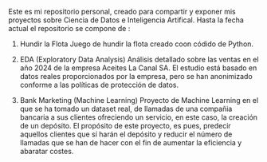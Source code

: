 Este es mi repositorio personal, creado para compartir y exponer mis proyectos sobre Ciencia de Datos e Inteligencia Artifical. Hasta la fecha actual el repositorio se compone de :

1. Hundir la Flota
    Juego de hundir la flota creado coon códido de Python.

2. EDA (Exploratory Data Analysis)
    Análisis detallado sobre las ventas en el año 2024 de la empresa Aceites La Canal SA. El estudio está basado en datos reales proporcionados por la empresa, pero se han anonimizado conforme a las políticas de protección de datos.

3. Bank Marketing (Machine Learning)
    Proyecto de Machine Learning en el que se ha tomado un dataset real, de llamadas de una compañia bancaria a sus clientes ofreciendo un servicio, en este caso, la creación de un depósito. El propósito de este proyecto, es pues, predecir aquellos clientes que sí harán el depósito y reducir el número de llamadas que se han de hacer con el fin de aumentar la eficiencia y abaratar costes.
